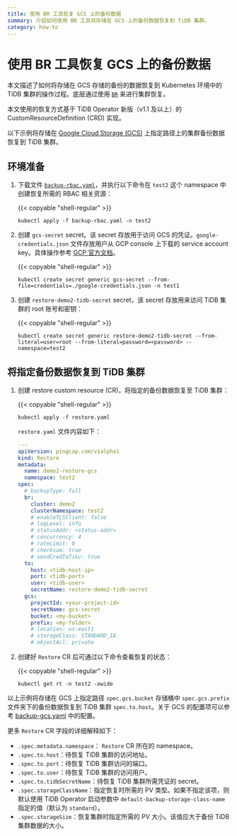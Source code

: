 ```yaml
---
title: 使用 BR 工具恢复 GCS 上的备份数据
summary: 介绍如何使用 BR 工具将存储在 GCS 上的备份数据恢复到 TiDB 集群。
category: how-to
---
```


# 使用 BR 工具恢复 GCS 上的备份数据

本文描述了如何将存储在 GCS 存储的备份的数据恢复到 Kubernetes 环境中的 TiDB 集群的操作过程。底层通过使用 [`BR`](https://pingcap.com/docs-cn/v3.1/reference/tools/br/br) 来进行集群恢复。

本文使用的恢复方式基于 TiDB Operator 新版（v1.1 及以上）的 CustomResourceDefinition (CRD) 实现。

以下示例将存储在 [Google Cloud Storage (GCS)](https://cloud.google.com/storage/docs/) 上指定路径上的集群备份数据恢复到 TiDB 集群。

## 环境准备

1. 下载文件 [`backup-rbac.yaml`](https://github.com/pingcap/tidb-operator/blob/master/manifests/backup/backup-rbac.yaml)，并执行以下命令在 `test2` 这个 namespace 中创建恢复所需的 RBAC 相关资源：

    {{< copyable "shell-regular" >}}

    ```shell
    kubectl apply -f backup-rbac.yaml -n test2
    ```

2. 创建 `gcs-secret` secret。该 secret 存放用于访问 GCS 的凭证。`google-credentials.json` 文件存放用户从 GCP console 上下载的 service account key。具体操作参考 [GCP 官方文档](https://cloud.google.com/docs/authentication/getting-started)。

    {{< copyable "shell-regular" >}}

    ```shell
    kubectl create secret generic gcs-secret --from-file=credentials=./google-credentials.json -n test1
    ```

3. 创建 `restore-demo2-tidb-secret` secret，该 secret 存放用来访问 TiDB 集群的 root 账号和密钥：

    {{< copyable "shell-regular" >}}

    ```shell
    kubectl create secret generic restore-demo2-tidb-secret --from-literal=user=root --from-literal=password=<password> --namespace=test2
    ```

## 将指定备份数据恢复到 TiDB 集群

1. 创建 restore custom resource (CR)，将指定的备份数据恢复至 TiDB 集群：

    {{< copyable "shell-regular" >}}

    ```shell
    kubectl apply -f restore.yaml
    ```

    `restore.yaml` 文件内容如下：

    ```yaml
    ---
    apiVersion: pingcap.com/v1alpha1
    kind: Restore
    metadata:
      name: demo2-restore-gcs
      namespace: test2
    spec:
      # backupType: full
      br:
        cluster: demo2
        clusterNamespace: test2
        # enableTLSClient: false
        # logLevel: info
        # statusAddr: <status-addr>
        # concurrency: 4
        # rateLimit: 0
        # checksum: true
        # sendCredToTikv: true
      to:
        host: <tidb-host-ip>
        port: <tidb-port>
        user: <tidb-user>
        secretName: restore-demo2-tidb-secret
      gcs:
        projectId: <your-project-id>
        secretName: gcs-secret
        bucket: <my-bucket>
        prefix: <my-folder>
        # location: us-east1
        # storageClass: STANDARD_IA
        # objectAcl: private
    ```

2. 创建好 `Restore` CR 后可通过以下命令查看恢复的状态：

    {{< copyable "shell-regular" >}}

     ```shell
     kubectl get rt -n test2 -owide
     ```

以上示例将存储在 GCS 上指定路径 `spec.gcs.bucket` 存储桶中 `spec.gcs.prefix`文件夹下的备份数据恢复到 TiDB 集群 `spec.to.host`。关于 GCS 的配置项可以参考 [backup-gcs.yaml](backup-to-gcs-br.md#备份数据到-gcs) 中的配置。

更多 `Restore` CR 字段的详细解释如下：

* `.spec.metadata.namespace`： `Restore` CR 所在的 namespace。
* `.spec.to.host`：待恢复 TiDB 集群的访问地址。
* `.spec.to.port`：待恢复 TiDB 集群访问的端口。
* `.spec.to.user`：待恢复 TiDB 集群的访问用户。
* `.spec.to.tidbSecretName`：待恢复 TiDB 集群所需凭证的 secret。
* `.spec.storageClassName`：指定恢复时所需的 PV 类型。如果不指定该项，则默认使用 TiDB Operator 启动参数中 `default-backup-storage-class-name` 指定的值（默认为 `standard`）。
* `.spec.storageSize`：恢复集群时指定所需的 PV 大小。该值应大于备份 TiDB 集群数据的大小。

